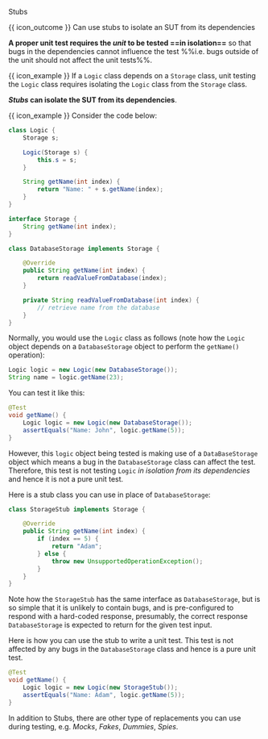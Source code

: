 <span id="title">Stubs</span>

<span id="prereqs"><panel src="../what/unit-inElsewhere-asFlat.md" boilerplate header="%%{{ icon_prereq }} Quality Assurance → Testing → Unit Testing → What →%%" popup-url="{{ baseUrl }}/testing/testingTypes/unitTesting/what" /></span>

<span id="outcomes">{{ icon_outcome }} Can use stubs to isolate an SUT from its dependencies</span>

<div id="body">

**A proper unit test requires the _unit_ to be tested ==in isolation==** so that bugs in the <tooltip content="code the unit depends on">dependencies</tooltip> cannot influence the test %%i.e. bugs outside of the unit should not affect the unit tests%%.

<box>

{{ icon_example }} If a `Logic` class depends on a `Storage` class, unit testing the `Logic` class requires isolating the `Logic` class from the `Storage` class.

</box>

**_Stubs_ can isolate the <popover content="Software Under Test (in this case, the _unit_ being tested)">SUT</popover> from its dependencies**.

<box type="definition" seamless>
<include src="../../../../common/definitions.md#def-stub" trim />
</box>


<box>

{{ icon_example }} Consider the code below:
```java
class Logic {
    Storage s;

    Logic(Storage s) {
        this.s = s;
    }

    String getName(int index) {
        return "Name: " + s.getName(index);
    }
}
```
```java
interface Storage {
    String getName(int index);
}
```
```java
class DatabaseStorage implements Storage {

    @Override
    public String getName(int index) {
        return readValueFromDatabase(index);
    }

    private String readValueFromDatabase(int index) {
        // retrieve name from the database
    }
}
```
Normally, you would use the `Logic` class as follows (note how the `Logic` object depends on a `DatabaseStorage` object to perform the `getName()` operation):
```java
Logic logic = new Logic(new DatabaseStorage());
String name = logic.getName(23);
```

You can test it like this:
```java
@Test
void getName() {
    Logic logic = new Logic(new DatabaseStorage());
    assertEquals("Name: John", logic.getName(5));
}
```

However, this `logic` object being tested is making use of a `DataBaseStorage` object which means a bug in the `DatabaseStorage` class can affect the test. Therefore, this test is not testing `Logic` _in isolation from its dependencies_ and hence it is not a pure unit test.

Here is a stub class you can use in place of `DatabaseStorage`:
```java
class StorageStub implements Storage {

    @Override
    public String getName(int index) {
        if (index == 5) {
            return "Adam";
        } else {
            throw new UnsupportedOperationException();
        }
    }
}
```
Note how the `StorageStub` has the same interface as `DatabaseStorage`, but is so simple that it is unlikely to contain bugs, and is pre-configured to respond with a hard-coded response, presumably, the correct response `DatabaseStorage` is expected to return for the given test input.

Here is how you can use the stub to write a unit test. This test is not affected by any bugs in the `DatabaseStorage` class and hence is a pure unit test.
```java
@Test
void getName() {
    Logic logic = new Logic(new StorageStub());
    assertEquals("Name: Adam", logic.getName(5));
}
```

</box>

In addition to Stubs, there are other type of replacements you can use during testing, e.g. _Mocks_, _Fakes_, _Dummies_, _Spies_.

</div>

<div id="extras">
  <include src="resources.md" />
  <include src="exercises.md" />
</div>
